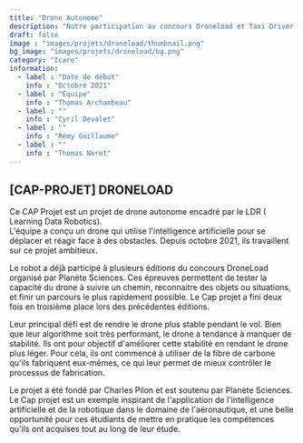 ```yaml
---
title: "Drone Autonome"
description: "Notre participation au concours Droneload et Taxi Driver 2024 !"
draft: false
image : "images/projets/droneload/thumbnail.png"
bg_image: "images/projets/droneload/bg.png"
category: "Icare"
information:
  - label : "Date de début"
    info : "Octobre 2021"
  - label : "Equipe"
    info : "Thomas Archambeau"
  - label : ""
    info : "Cyril Devalet"
  - label : ""
    info : "Rémy Guillaume"
  - label : ""
    info : "Thomas Neret"
---
```


## [CAP-PROJET] DRONELOAD 

Ce CAP Projet est un projet de drone autonome encadré par le LDR ( Learning Data Robotics).  
L'équipe  a conçu un
drone qui utilise l'intelligence artificielle pour se déplacer et réagir face à des 
obstacles. Depuis 
octobre 2021, ils travaillent sur ce projet ambitieux. 

Le robot a déjà participé à plusieurs éditions du concours DroneLoad organisé par Planète 
Sciences. Ces épreuves
permettent de tester la capacité du drone à suivre un chemin, reconnaitre 
des objets ou situations, 
et finir un parcours le plus rapidement possible. Le Cap projet a 
fini deux fois en troisième place lors des précédentes éditions. 

Leur principal défi est de rendre le drone plus stable pendant le vol. Bien que leur 
algorithme soit 
très performant, le drone a tendance à manquer de stabilité. Ils ont pour 
objectif d'améliorer 
cette stabilité en rendant le drone plus léger. Pour cela, ils ont 
commencé à utiliser de la fibre de carbone qu'ils fabriquent eux-mêmes, ce qui leur permet 
de mieux contrôler 
le processus de fabrication. 

Le projet a été fondé par Charles Pilon et est soutenu par Planète Sciences. 
Le Cap projet est
un exemple inspirant de l'application de l'intelligence artificielle 
et de la robotique 
dans le domaine de l'aéronautique, et une belle opportunité pour 
ces étudiants de mettre en pratique les compétences qu'ils ont acquises tout au long de 
leur étude. 
